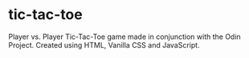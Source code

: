 # tic-tac-toe
Player vs. Player Tic-Tac-Toe game made in conjunction with the Odin Project. Created using HTML, Vanilla CSS and JavaScript.